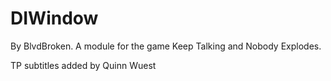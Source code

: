 # DIWindow
By BlvdBroken. A module for the game Keep Talking and Nobody Explodes.

TP subtitles added by Quinn Wuest
